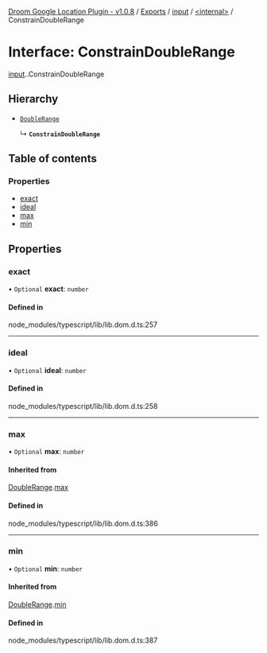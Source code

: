 [Droom Google Location Plugin - v1.0.8](../README.md) / [Exports](../modules.md) / [input](../modules/input.md) / [<internal\>](../modules/input._internal_.md) / ConstrainDoubleRange

# Interface: ConstrainDoubleRange

[input](../modules/input.md).[<internal>](../modules/input._internal_.md).ConstrainDoubleRange

## Hierarchy

- [`DoubleRange`](input._internal_.DoubleRange.md)

  ↳ **`ConstrainDoubleRange`**

## Table of contents

### Properties

- [exact](input._internal_.ConstrainDoubleRange.md#exact)
- [ideal](input._internal_.ConstrainDoubleRange.md#ideal)
- [max](input._internal_.ConstrainDoubleRange.md#max)
- [min](input._internal_.ConstrainDoubleRange.md#min)

## Properties

### exact

• `Optional` **exact**: `number`

#### Defined in

node_modules/typescript/lib/lib.dom.d.ts:257

___

### ideal

• `Optional` **ideal**: `number`

#### Defined in

node_modules/typescript/lib/lib.dom.d.ts:258

___

### max

• `Optional` **max**: `number`

#### Inherited from

[DoubleRange](input._internal_.DoubleRange.md).[max](input._internal_.DoubleRange.md#max)

#### Defined in

node_modules/typescript/lib/lib.dom.d.ts:386

___

### min

• `Optional` **min**: `number`

#### Inherited from

[DoubleRange](input._internal_.DoubleRange.md).[min](input._internal_.DoubleRange.md#min)

#### Defined in

node_modules/typescript/lib/lib.dom.d.ts:387
